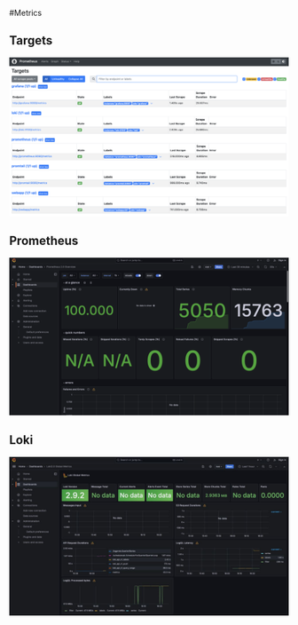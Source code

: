 #Metrics

## Targets
![Targets Dashboard](./photos/photo5.png)

## Prometheus
![Prometheus Dashboard](./photos/photo7.png)

## Loki
![Loki Dashboard](./photos/photo6.jpeg)

